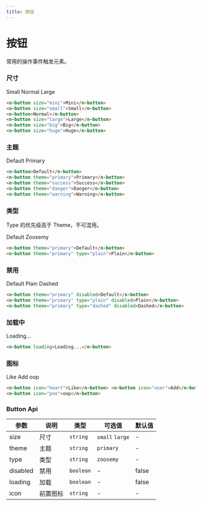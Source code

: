 ```yaml
---
title: 按钮
---
```


# 按钮

常用的操作事件触发元素。

### 尺寸

<n-button size="small">Small</n-button>
<n-button >Normal</n-button>
<n-button size="large">Large</n-button>

```html
<n-button size="mini">Mini</n-button>
<n-button size="small">Small</n-button>
<n-button>Normal</n-button>
<n-button size="large">Large</n-button>
<n-button size="big">Big</n-button>
<n-button size="huge">Huge</n-button>
```

### 主题

<n-button>Default</n-button>
<n-button theme="primary">Primary</n-button>

```html
<n-button>Default</n-button>
<n-button theme="primary">Primary</n-button>
<n-button theme="success">Success</n-button>
<n-button theme="danger">Danger</n-button>
<n-button theme="warning">Warning</n-button>
```

### 类型

Type 的优先级高于 Theme，不可混用。

<n-button theme="primary">Default</n-button>
<n-button theme="primary" type="zoosemy">Zoosemy</n-button>

```html
<n-button theme="primary">Default</n-button>
<n-button theme="primary" type="plain">Plain</n-button>
```

### 禁用

<n-button disabled>Default</n-button>
<n-button theme="primary" disabled>Plain</n-button>
<n-button type="zoosemy" disabled>Dashed</n-button>

```html
<n-button theme="primary" disabled>Default</n-button>
<n-button theme="primary" type="plain" disabled>Plain</n-button>
<n-button theme="primary" type="dashed" disabled>Dashed</n-button>
```

### 加载中

<n-button loading>Loading...</n-button>

```html
<n-button loading>Loading...</n-button>
```

### 图标

<n-button icon="heart" theme="danger">Like</n-button>
<n-button icon="user" type="text" theme="primary">Add</n-button>
<n-button icon="poo" type="dashed">oop</n-button>

```html
<n-button icon="heart">Like</n-button> <n-button icon="user">Add</n-button>poo
<n-button icon="poo">oop</n-button>
```

### Button Api

| 参数     | 说明     | 类型                 | 可选值                                | 默认值 |
| -------- | -------- | -------------------- | ------------------------------------- | ------ |
| size     | 尺寸     | <code>string</code>  | <code>small</code> <code>large</code> | -      |
| theme    | 主题     | <code>string</code>  | <code>primary</code>                  | -      |
| type     | 类型     | <code>string</code>  | <code>zoosemy</code>                  | -      |
| disabled | 禁用     | <code>boolean</code> | -                                     | false  |
| loading  | 加载     | <code>boolean</code> | -                                     | false  |
| icon     | 前置图标 | <code>string</code>  | -                                     | -      |
